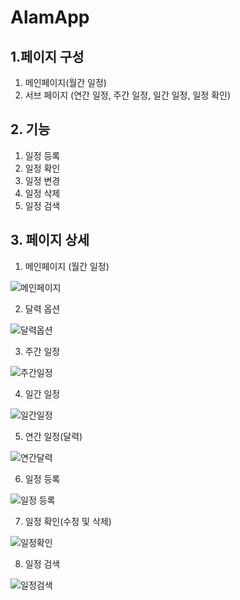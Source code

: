 # AlamApp

## 1.페이지 구성
1. 메인페이지(월간 일정)
2. 서브 페이지 (연간 일정, 주간 일정, 일간 일정, 일정 확인)

## 2. 기능
1. 일정 등록
2. 일정 확인
3. 일정 변경
4. 일정 삭제
5. 일정 검색

## 3. 페이지 상세 
1. 메인페이지 (월간 일정)

![메인페이지](https://github.com/user-attachments/assets/7033893c-6ff0-4e30-8029-cfc44cb432a0)

2. 달력 옵션

![달력옵션](https://github.com/user-attachments/assets/47a28cd1-5f1e-4e47-9db5-7c3cd68ba57d)

3. 주간 일정

![주간일정](https://github.com/user-attachments/assets/e3fc0ce9-b37e-4328-84e7-283ed6ab41d2)

4. 일간 일정

![일간일정](https://github.com/user-attachments/assets/d2116050-ec1f-49fe-bc91-394c48da62f6)

5. 연간 일정(달력)

![연간달력](https://github.com/user-attachments/assets/e1b02e59-da80-4dce-ae26-ed44401ffe76)

6. 일정 등록

![일정 등록](https://github.com/user-attachments/assets/063f8e15-12f0-433a-8ceb-d6f832ef0c62)

7. 일정 확인(수정 및 삭제)

![일정확인](https://github.com/user-attachments/assets/28bb9505-ca03-4f0a-9d58-fe28956abf55)

8. 일정 검색

![일정검색](https://github.com/user-attachments/assets/5ae40f3d-9a2d-455b-ba7b-e718770214c3)

